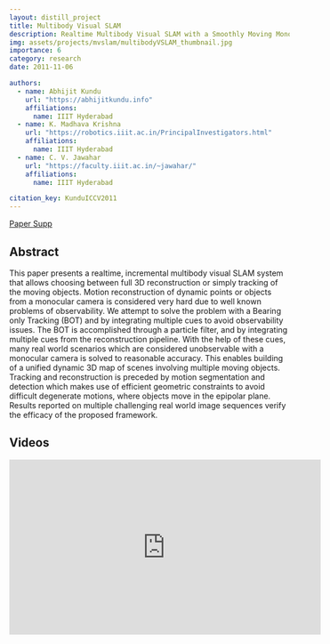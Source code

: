 ```yaml
---
layout: distill_project
title: Multibody Visual SLAM
description: Realtime Multibody Visual SLAM with a Smoothly Moving Monocular Camera
img: assets/projects/mvslam/multibodyVSLAM_thumbnail.jpg
importance: 6
category: research
date: 2011-11-06

authors:
  - name: Abhijit Kundu
    url: "https://abhijitkundu.info"
    affiliations:
      name: IIIT Hyderabad
  - name: K. Madhava Krishna
    url: "https://robotics.iiit.ac.in/PrincipalInvestigators.html"
    affiliations:
      name: IIIT Hyderabad
  - name: C. V. Jawahar
    url: "https://faculty.iiit.ac.in/~jawahar/"
    affiliations:
      name: IIIT Hyderabad

citation_key: KunduICCV2011
---
```


<p>
    <a href="../../assets/pdf/abhijit_etal_iccv2011.pdf" class="btn btn-primary z-depth-1">Paper <i class="fas fa-file-pdf"></i></a>
    <a href="../../assets/pdf/abhijit_etal_iccv2011_supp.pdf" class="btn btn-primary z-depth-1">Supp <i class="fas fa-file-pdf"></i></a>
</p>


## Abstract

This paper presents a realtime, incremental multibody visual SLAM system that allows choosing between full 3D reconstruction or simply tracking of the moving objects. Motion reconstruction of dynamic points or objects from a monocular camera is considered very hard due to well known problems of observability. We attempt to solve the problem with a Bearing only Tracking (BOT) and by integrating multiple cues to avoid observability issues. The BOT is accomplished through a particle filter, and by integrating multiple cues from the reconstruction pipeline. With the help of these cues, many real world scenarios which are considered unobservable with a monocular camera is solved to reasonable accuracy. This enables building of a unified dynamic 3D map of scenes involving multiple moving objects. Tracking and reconstruction is preceded by motion segmentation and detection which makes use of efficient geometric constraints to avoid difficult degenerate motions, where objects move in the epipolar plane. Results reported on multiple challenging real world image sequences verify the efficacy of the proposed framework.


## Videos

<div class="embed-responsive embed-responsive-16by9">
    <iframe width="560" height="315" src="https://www.youtube.com/embed/LKjTtKmkyXo" title="YouTube video player" frameborder="0" allow="accelerometer; autoplay; clipboard-write; encrypted-media; gyroscope; picture-in-picture" allowfullscreen></iframe>
</div>